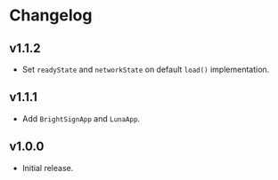# Changelog
## v1.1.2
- Set `readyState` and `networkState` on default `load()` implementation.

## v1.1.1
- Add `BrightSignApp` and `LunaApp`.

## v1.0.0
- Initial release.
